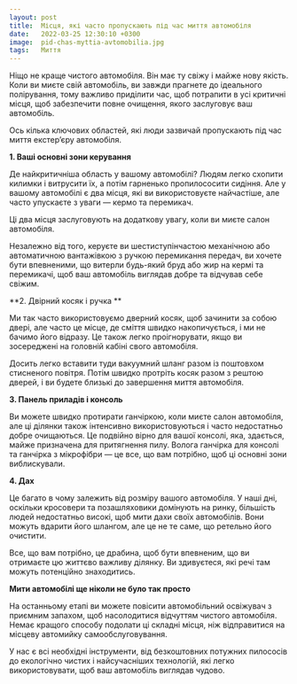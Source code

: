 ```yaml
---
layout: post
title:  Місця, які часто пропускають під час миття автомобіля
date:   2022-03-25 12:30:10 +0300
image:  pid-chas-myttia-avtomobilia.jpg
tags:   Миття
---
```

Ніщо не краще чистого автомобіля. Він має ту свіжу і майже нову якість. Коли ви миєте свій автомобіль, ви завжди прагнете до ідеального полірування, тому важливо приділити час, щоб потрапити в усі критичні місця, щоб забезпечити повне очищення, якого заслуговує ваш автомобіль. 

Ось кілька ключових областей, які люди зазвичай пропускають під час миття екстер’єру автомобіля. 


**1. Ваші основні зони керування** 


Де найкритичніша область у вашому автомобілі? Людям легко схопити килимки і витрусити їх, а потім гарненько пропилососити сидіння. Але у вашому автомобілі є два місця, які ви використовуєте найчастіше, але часто упускаєте з уваги — кермо та перемикач. 

Ці два місця заслуговують на додаткову увагу, коли ви миєте салон автомобіля. 

Незалежно від того, керуєте ви шестиступінчастою механічною або автоматичною вантажівкою з ручкою перемикання передач, ви хочете бути впевненими, що витерли будь-який бруд або жир на кермі та перемикачі, щоб ваш автомобіль виглядав добре та відчував себе свіжим. 


**2. Двірний косяк і ручка **


Ми так часто використовуємо дверний косяк, щоб зачинити за собою двері, але часто це місце, де сміття швидко накопичується, і ми не бачимо його відразу. Це також легко проігнорувати, якщо ви зосереджені на головній кабіні свого автомобіля. 

Досить легко вставити туди вакуумний шланг разом із поштовхом стисненого повітря. Потім швидко протріть косяк разом з рештою дверей, і ви будете близькі до завершення миття автомобіля. 


**3. Панель приладів і консоль** 


Ви можете швидко протирати ганчіркою, коли миєте салон автомобіля, але ці ділянки також інтенсивно використовуються і часто недостатньо добре очищаються. Це подвійно вірно для вашої консолі, яка, здається, майже призначена для притягнення пилу. Волога ганчірка для консолі та ганчірка з мікрофібри — це все, що вам потрібно, щоб ці основні зони виблискували. 


**4. Дах** 


Це багато в чому залежить від розміру вашого автомобіля. У наші дні, оскільки кросовери та позашляховики домінують на ринку, більшість людей недостатньо високі, щоб мити дахи своїх автомобілів. Вони можуть вдарити його шлангом, але це не те саме, що ретельно його очистити. 

Все, що вам потрібно, це драбина, щоб бути впевненим, що ви отримаєте цю життєво важливу ділянку. Ви здивуєтеся, які речі там можуть потенційно знаходитись. 


**Мити автомобілі ще ніколи не було так просто** 


На останньому етапі ви можете повісити автомобільний освіжувач з приємним запахом, щоб насолодитися відчуттям чистого автомобіля. Немає кращого способу подолати ці складні місця, ніж відправитися на місцеву автомийку самообслуговування. 

У нас є всі необхідні інструменти, від безкоштовних потужних пилососів до екологічно чистих і найсучасніших технологій, які легко використовувати, щоб ваш автомобіль виглядав чудово. 